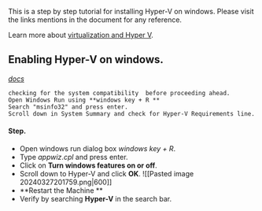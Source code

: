 
This is a step by step tutorial for installing Hyper-V on windows. Please visit the links mentions in the document for any reference. 

Learn more about [virtualization and Hyper V](https://learn.microsoft.com/en-us/training/modules/configure-manage-hyper-v/?WT.mc_id=academic-89565-abartolo).
## Enabling Hyper-V on windows. 
[*docs*](https://techcommunity.microsoft.com/t5/educator-developer-blog/step-by-step-enabling-hyper-v-for-use-on-windows-11/ba-p/3745905)

	checking for the system compatibility  before proceeding ahead.
	Open Windows Run using **windows key + R ** 
	Search "msinfo32" and press enter.
	Scroll down in System Summary and check for Hyper-V Requirements line. 
#### Step.

- Open windows run dialog box *windows key + R*.
- Type *appwiz*.*cpl* and press enter. 
- Click on **Turn windows features on or off**. 
- Scroll down to Hyper-V and click **OK**. ![[Pasted image 20240327201759.png|600]]
-  **Restart the Machine **
- Verify by searching **Hyper-V** in the search bar.






